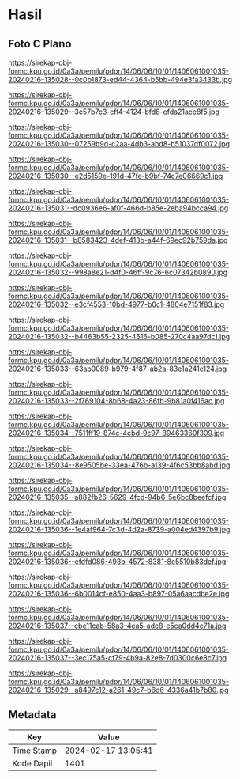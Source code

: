# Hasil

## Foto C Plano

https://sirekap-obj-formc.kpu.go.id/0a3a/pemilu/pdpr/14/06/06/10/01/1406061001035-20240216-135028--0c0b1873-ed44-4364-b5bb-494e3fa3433b.jpg

https://sirekap-obj-formc.kpu.go.id/0a3a/pemilu/pdpr/14/06/06/10/01/1406061001035-20240216-135029--3c57b7c3-cff4-4124-bfd8-efda21ace8f5.jpg

https://sirekap-obj-formc.kpu.go.id/0a3a/pemilu/pdpr/14/06/06/10/01/1406061001035-20240216-135030--07259b9d-c2aa-4db3-abd8-b51037df0072.jpg

https://sirekap-obj-formc.kpu.go.id/0a3a/pemilu/pdpr/14/06/06/10/01/1406061001035-20240216-135030--e2d5159e-191d-47fe-b9bf-74c7e06669c1.jpg

https://sirekap-obj-formc.kpu.go.id/0a3a/pemilu/pdpr/14/06/06/10/01/1406061001035-20240216-135031--dc0936e6-af0f-466d-b85e-2eba94bcca94.jpg

https://sirekap-obj-formc.kpu.go.id/0a3a/pemilu/pdpr/14/06/06/10/01/1406061001035-20240216-135031--b8583423-4def-413b-a44f-69ec92b759da.jpg

https://sirekap-obj-formc.kpu.go.id/0a3a/pemilu/pdpr/14/06/06/10/01/1406061001035-20240216-135032--998a8e21-d4f0-46ff-9c76-6c07342b0890.jpg

https://sirekap-obj-formc.kpu.go.id/0a3a/pemilu/pdpr/14/06/06/10/01/1406061001035-20240216-135032--e3cf4553-10bd-4977-b0c1-4804e7151f83.jpg

https://sirekap-obj-formc.kpu.go.id/0a3a/pemilu/pdpr/14/06/06/10/01/1406061001035-20240216-135032--b4463b55-2325-4616-b085-270c4aa97dc1.jpg

https://sirekap-obj-formc.kpu.go.id/0a3a/pemilu/pdpr/14/06/06/10/01/1406061001035-20240216-135033--63ab0089-b979-4f87-ab2a-83e1a241c124.jpg

https://sirekap-obj-formc.kpu.go.id/0a3a/pemilu/pdpr/14/06/06/10/01/1406061001035-20240216-135033--2f769104-8b68-4a23-86fb-9b81a0f416ac.jpg

https://sirekap-obj-formc.kpu.go.id/0a3a/pemilu/pdpr/14/06/06/10/01/1406061001035-20240216-135034--7511ff19-874c-4cbd-9c97-89463360f309.jpg

https://sirekap-obj-formc.kpu.go.id/0a3a/pemilu/pdpr/14/06/06/10/01/1406061001035-20240216-135034--8e9505be-33ea-476b-a139-4f6c53bb8abd.jpg

https://sirekap-obj-formc.kpu.go.id/0a3a/pemilu/pdpr/14/06/06/10/01/1406061001035-20240216-135035--a882fb26-5629-4fcd-94b6-5e6bc8beefcf.jpg

https://sirekap-obj-formc.kpu.go.id/0a3a/pemilu/pdpr/14/06/06/10/01/1406061001035-20240216-135036--1e4af964-7c3d-4d2a-8739-a004ed4397b9.jpg

https://sirekap-obj-formc.kpu.go.id/0a3a/pemilu/pdpr/14/06/06/10/01/1406061001035-20240216-135036--efdfd086-493b-4572-8381-8c5510b83def.jpg

https://sirekap-obj-formc.kpu.go.id/0a3a/pemilu/pdpr/14/06/06/10/01/1406061001035-20240216-135036--6b0014cf-e850-4aa3-b897-05a6aacdbe2e.jpg

https://sirekap-obj-formc.kpu.go.id/0a3a/pemilu/pdpr/14/06/06/10/01/1406061001035-20240216-135037--cbe11cab-58a3-4ea5-adc8-e5ca0dd4c71a.jpg

https://sirekap-obj-formc.kpu.go.id/0a3a/pemilu/pdpr/14/06/06/10/01/1406061001035-20240216-135037--3ec175a5-cf79-4b9a-82e8-7d0300c6e8c7.jpg

https://sirekap-obj-formc.kpu.go.id/0a3a/pemilu/pdpr/14/06/06/10/01/1406061001035-20240216-135029--a8497c12-a261-49c7-b6d6-4336a41b7b80.jpg


## Metadata

| Key        | Value               |
| ---------- | ------------------- |
| Time Stamp | 2024-02-17 13:05:41 |
| Kode Dapil | 1401                |



